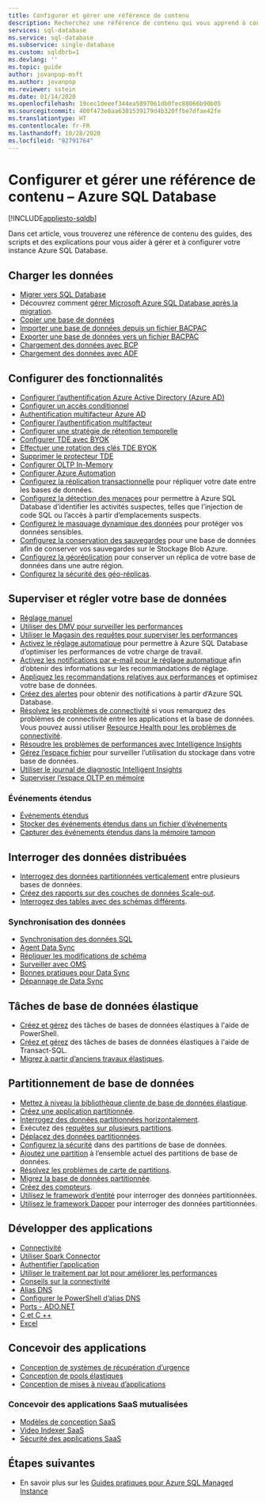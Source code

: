 ```yaml
---
title: Configurer et gérer une référence de contenu
description: Recherchez une référence de contenu qui vous apprend à configurer et à gérer Azure SQL Database.
services: sql-database
ms.service: sql-database
ms.subservice: single-database
ms.custom: sqldbrb=1
ms.devlang: ''
ms.topic: guide
author: jovanpop-msft
ms.author: jovanpop
ms.reviewer: sstein
ms.date: 01/14/2020
ms.openlocfilehash: 19cec1deeef344ea5897061db0fec88066b90b05
ms.sourcegitcommit: 400f473e8aa6301539179d4b320ffbe7dfae42fe
ms.translationtype: HT
ms.contentlocale: fr-FR
ms.lasthandoff: 10/28/2020
ms.locfileid: "92791764"
---
```

# <a name="configure-and-manage-content-reference---azure-sql-database"></a>Configurer et gérer une référence de contenu – Azure SQL Database
[!INCLUDE[appliesto-sqldb](../includes/appliesto-sqldb.md)]

Dans cet article, vous trouverez une référence de contenu des guides, des scripts et des explications pour vous aider à gérer et à configurer votre instance Azure SQL Database. 

## <a name="load-data"></a>Charger les données

- [Migrer vers SQL Database](migrate-to-database-from-sql-server.md)
- Découvrez comment [gérer Microsoft Azure SQL Database après la migration](manage-data-after-migrating-to-database.md).
- [Copier une base de données](database-copy.md)
- [Importer une base de données depuis un fichier BACPAC](database-import.md)
- [Exporter une base de données vers un fichier BACPAC](database-export.md)
- [Chargement des données avec BCP](../load-from-csv-with-bcp.md)
- [Chargement des données avec ADF](../../data-factory/connector-azure-sql-database.md?toc=/azure/sql-database/toc.json)

## <a name="configure-features"></a>Configurer des fonctionnalités

- [Configurer l’authentification Azure Active Directory (Azure AD)](authentication-aad-configure.md)
- [Configurer un accès conditionnel](conditional-access-configure.md)
- [Authentification multifacteur Azure AD](authentication-mfa-ssms-overview.md)
- [Configurer l’authentification multifacteur](authentication-mfa-ssms-configure.md)
- [Configurer une stratégie de rétention temporelle](temporal-tables-retention-policy.md)
- [Configurer TDE avec BYOK](transparent-data-encryption-byok-configure.md)
- [Effectuer une rotation des clés TDE BYOK](transparent-data-encryption-byok-key-rotation.md)
- [Supprimer le protecteur TDE](transparent-data-encryption-byok-remove-tde-protector.md)
- [Configurer OLTP In-Memory](../in-memory-oltp-configure.md)
- [Configurer Azure Automation](automation-manage.md)
- [Configurez la réplication transactionnelle](replication-to-sql-database.md) pour répliquer votre date entre les bases de données.
- [Configurez la détection des menaces](threat-detection-configure.md) pour permettre à Azure SQL Database d’identifier les activités suspectes, telles que l’injection de code SQL ou l’accès à partir d’emplacements suspects.
- [Configurez le masquage dynamique des données](dynamic-data-masking-configure-portal.md) pour protéger vos données sensibles.
- [Configurez la conservation des sauvegardes](long-term-backup-retention-configure.md) pour une base de données afin de conserver vos sauvegardes sur le Stockage Blob Azure. 
- [Configurez la géoréplication](active-geo-replication-overview.md) pour conserver un réplica de votre base de données dans une autre région.
- [Configurez la sécurité des géo-réplicas](active-geo-replication-security-configure.md).

## <a name="monitor-and-tune-your-database"></a>Superviser et régler votre base de données

- [Réglage manuel](performance-guidance.md)
- [Utiliser des DMV pour surveiller les performances](monitoring-with-dmvs.md)
- [Utiliser le Magasin des requêtes pour superviser les performances](/sql/relational-databases/performance/best-practice-with-the-query-store#Insight)
- [Activez le réglage automatique](automatic-tuning-enable.md) pour permettre à Azure SQL Database d’optimiser les performances de votre charge de travail.
- [Activez les notifications par e-mail pour le réglage automatique](automatic-tuning-email-notifications-configure.md) afin d’obtenir des informations sur les recommandations de réglage.
- [Appliquez les recommandations relatives aux performances](database-advisor-find-recommendations-portal.md) et optimisez votre base de données.
- [Créez des alertes](alerts-insights-configure-portal.md) pour obtenir des notifications à partir d’Azure SQL Database.
- [Résolvez les problèmes de connectivité](troubleshoot-common-errors-issues.md) si vous remarquez des problèmes de connectivité entre les applications et la base de données. Vous pouvez aussi utiliser [Resource Health pour les problèmes de connectivité](resource-health-to-troubleshoot-connectivity.md).
- [Résoudre les problèmes de performances avec Intelligence Insights](intelligent-insights-troubleshoot-performance.md)
- [Gérez l’espace fichier](file-space-manage.md) pour surveiller l’utilisation du stockage dans votre base de données.
- [Utiliser le journal de diagnostic Intelligent Insights](intelligent-insights-use-diagnostics-log.md)
- [Superviser l’espace OLTP en mémoire](../in-memory-oltp-monitor-space.md)

### <a name="extended-events"></a>Événements étendus

- [Événements étendus](xevent-db-diff-from-svr.md)
- [Stocker des événements étendus dans un fichier d’événements](xevent-code-event-file.md)
- [Capturer des événements étendus dans la mémoire tampon](xevent-code-ring-buffer.md)

## <a name="query-distributed-data"></a>Interroger des données distribuées

- [Interrogez des données partitionnées verticalement](elastic-query-getting-started-vertical.md) entre plusieurs bases de données.
- [Créez des rapports sur des couches de données Scale-out](elastic-query-horizontal-partitioning.md).
- [Interrogez des tables avec des schémas différents](elastic-query-vertical-partitioning.md).

### <a name="data-sync"></a>Synchronisation des données

- [Synchronisation des données SQL](sql-data-sync-data-sql-server-sql-database.md)
- [Agent Data Sync](sql-data-sync-agent-overview.md)
- [Répliquer les modifications de schéma](sql-data-sync-update-sync-schema.md)
- [Surveiller avec OMS](./monitor-tune-overview.md)
- [Bonnes pratiques pour Data Sync](sql-data-sync-best-practices.md)
- [Dépannage de Data Sync](sql-data-sync-troubleshoot.md)

## <a name="elastic-database-jobs"></a>Tâches de base de données élastique

- [Créez et gérez](elastic-jobs-powershell-create.md) des tâches de bases de données élastiques à l'aide de PowerShell.
- [Créez et gérez](elastic-jobs-tsql-create-manage.md) des tâches de bases de données élastiques à l'aide de Transact-SQL.
- [Migrez à partir d’anciens travaux élastiques](elastic-jobs-migrate.md).

## <a name="database-sharding"></a>Partitionnement de base de données

- [Mettez à niveau la bibliothèque cliente de base de données élastique](elastic-scale-upgrade-client-library.md).
- [Créez une application partitionnée](elastic-scale-get-started.md).
- [Interrogez des données partitionnées horizontalement](elastic-query-getting-started.md).
- Exécutez des [requêtes sur plusieurs partitions](elastic-scale-multishard-querying.md).
- [Déplacez des données partitionnées](elastic-scale-configure-deploy-split-and-merge.md).
- [Configurez la sécurité](elastic-scale-split-merge-security-configuration.md) dans des partitions de base de données.
- [Ajoutez une partition](elastic-scale-add-a-shard.md) à l’ensemble actuel des partitions de base de données.
- [Résolvez les problèmes de carte de partitions](elastic-database-recovery-manager.md).
- [Migrez la base de données partitionnée](elastic-convert-to-use-elastic-tools.md).
- [Créez des compteurs](elastic-database-perf-counters.md).
- [Utilisez le framework d’entité](elastic-scale-use-entity-framework-applications-visual-studio.md) pour interroger des données partitionnées.
- [Utilisez le framework Dapper](elastic-scale-working-with-dapper.md) pour interroger des données partitionnées.

## <a name="develop-applications"></a>Développer des applications

- [Connectivité](connect-query-content-reference-guide.md#libraries)
- [Utiliser Spark Connector](spark-connector.md)
- [Authentifier l’application](application-authentication-get-client-id-keys.md)
- [Utiliser le traitement par lot pour améliorer les performances](../performance-improve-use-batching.md)
- [Conseils sur la connectivité](troubleshoot-common-connectivity-issues.md)
- [Alias DNS](dns-alias-overview.md)
- [Configurer le PowerShell d’alias DNS](dns-alias-powershell-create.md)
- [Ports - ADO.NET](adonet-v12-develop-direct-route-ports.md)
- [C et C ++](develop-cplusplus-simple.md)
- [Excel](connect-excel.md)

## <a name="design-applications"></a>Concevoir des applications

- [Conception de systèmes de récupération d’urgence](designing-cloud-solutions-for-disaster-recovery.md)
- [Conception de pools élastiques](disaster-recovery-strategies-for-applications-with-elastic-pool.md)
- [Conception de mises à niveau d’applications](manage-application-rolling-upgrade.md)

### <a name="design-multi-tenant-software-as-a-service-saas-applications"></a>Concevoir des applications SaaS mutualisées

- [Modèles de conception SaaS](saas-tenancy-app-design-patterns.md)
- [Video Indexer SaaS](saas-tenancy-video-index-wingtip-brk3120-20171011.md)
- [Sécurité des applications SaaS](saas-tenancy-elastic-tools-multi-tenant-row-level-security.md)

## <a name="next-steps"></a>Étapes suivantes

- En savoir plus sur les [Guides pratiques pour Azure SQL Managed Instance](../managed-instance/how-to-content-reference-guide.md)